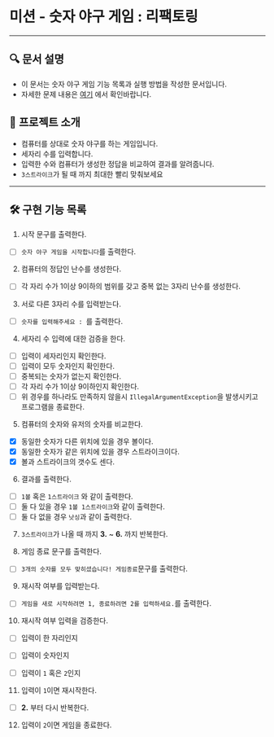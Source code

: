 # 미션 - 숫자 야구 게임 : 리팩토링

---

## 🔍 문서 설명

- 이 문서는 숫자 야구 게임 기능 목록과 실행 방법을 작성한 문서입니다.
- 자세한 문제 내용은 [여기](https://github.com/jy016011/java-baseball-6/blob/main/README.md) 에서 확인바랍니다.

## 🚀 프로젝트 소개

- 컴퓨터를 상대로 숫자 야구를 하는 게임입니다.
- 세자리 수를 입력합니다.
- 입력한 수와 컴퓨터가 생성한 정답을 비교하여 결과를 알려줍니다.
- `3스트라이크`가 될 때 까지 최대한 빨리 맞춰보세요

---

## 🛠 구현 기능 목록

1. 시작 문구를 출력한다.

- [ ] `숫자 야구 게임을 시작합니다`를 출력한다.

2. 컴퓨터의 정답인 난수를 생성한다.

- [ ] 각 자리 수가 1이상 9이하의 범위를 갖고 중복 없는 3자리 난수를 생성한다.

3. 서로 다른 3자리 수를 입력받는다.

- [ ] `숫자를 입력해주세요 : `를 출력한다.

4. 세자리 수 입력에 대한 검증을 한다.

- [ ] 입력이 세자리인지 확인한다.
- [ ] 입력이 모두 숫자인지 확인한다.
- [ ] 중복되는 숫자가 없는지 확인한다.
- [ ] 각 자리 수가 1이상 9이하인지 확인한다.
- [ ] 위 경우를 하나라도 만족하지 않을시 `IllegalArgumentException`을 발생시키고 프로그램을 종료한다.

5. 컴퓨터의 숫자와 유저의 숫자를 비교한다.

- [X] 동일한 숫자가 다른 위치에 있을 경우 볼이다.
- [X] 동일한 숫자가 같은 위치에 있을 경우 스트라이크이다.
- [X] 볼과 스트라이크의 갯수도 센다.

6. 결과를 출력한다.

- [ ] `1볼` 혹은 `1스트라이크` 와 같이 출력한다.
- [ ] 둘 다 있을 경우 `1볼 1스트라이크`와 같이 출력한다.
- [ ] 둘 다 없을 경우 `낫싱`과 같이 출력한다.

7. `3스트라이크`가 나올 때 까지 **3.** ~ **6.** 까지 반복한다.

8. 게임 종료 문구를 출력한다.

- [ ] `3개의 숫자를 모두 맞히셨습니다! 게임종료`문구를 출력한다.

9. 재시작 여부를 입력받는다.

- [ ] `게임을 새로 시작하려면 1, 종료하려면 2를 입력하세요.`를 출력한다.

10. 재시작 여부 입력을 검증한다.

- [ ] 입력이 한 자리인지
- [ ] 입력이 숫자인지
- [ ] 입력이 `1` 혹은 `2`인지


11. 입력이 `1`이면 재시작한다.

- [ ] **2.** 부터 다시 반복한다.

12. 입력이 `2`이면 게임을 종료한다.


